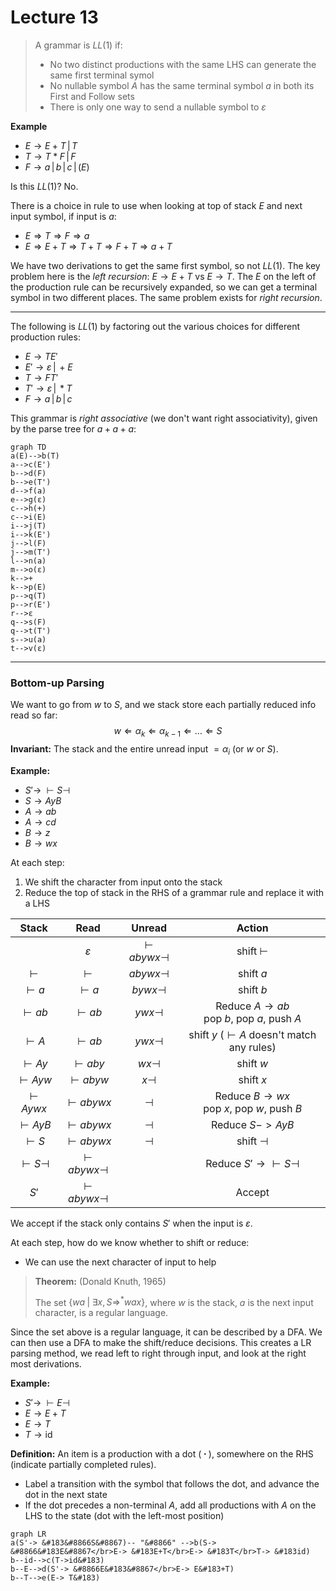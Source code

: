 # Lecture 13

> A grammar is $LL(1)$ if:
>
> * No two distinct productions with the same LHS can generate the same first terminal symol
> * No nullable symbol $A$ has the same terminal symbol $a$ in both its $\text{First}$ and $\text{Follow}$ sets
> * There is only one way to send a nullable symbol to $\varepsilon$

**Example**

* $E\rightarrow E+T\,|\,T$
* $T\rightarrow T * F \,|\, F$
* $F\rightarrow a\,|\,b\,|\,c\,|\,(E)$

Is this $LL(1)$? No.

There is a choice in rule to use when looking at top of stack $E$ and next input symbol, if input is $a$:

* $E\Rightarrow T\Rightarrow F \Rightarrow a$
* $E \Rightarrow E+T \Rightarrow T+T \Rightarrow F+T \Rightarrow a+T$

We have two derivations to get the same first symbol, so not $LL(1)$. The key problem here is the *left recursion*: $E\rightarrow E+T$ vs $E\rightarrow T$. The $E$ on the left of the production rule can be recursively expanded, so we can get a terminal symbol in two different places. The same problem exists for *right recursion*. 

---

The following is $LL(1)$ by factoring out the various choices for different production rules:

* $E \rightarrow TE'$
* $E'\rightarrow \varepsilon \,|\, +E$
* $T\rightarrow FT'$
* $T' \rightarrow \varepsilon \,|\, *T$
* $F\rightarrow a\,|\,b\,|\,c$

This grammar is *right associative* (we don't want right associativity), given by the parse tree for $a+a+a$:

```mermaid
graph TD
a(E)-->b(T)
a-->c(E')
b-->d(F)
b-->e(T')
d-->f(a)
e-->g(ε)
c-->h(+)
c-->i(E)
i-->j(T)
i-->k(E')
j-->l(F)
j-->m(T')
l-->n(a)
m-->o(ε)
k-->+
k-->p(E)
p-->q(T)
p-->r(E')
r-->ε
q-->s(F)
q-->t(T')
s-->u(a)
t-->v(ε)
```

---

### Bottom-up Parsing

We want to go from $w$ to $S$, and we stack store each partially reduced info read so far:
$$
w \Leftarrow \alpha_k \Leftarrow \alpha_{k-1}\Leftarrow\dots \Leftarrow S
$$
**Invariant:** The stack and the entire unread input $=\alpha_i$ (or $w$ or $S$).

**Example:**

* $S' \rightarrow\; \vdash S \dashv$
* $S \rightarrow AyB$
* $A\rightarrow ab$
* $A \rightarrow cd$
* $B \rightarrow z$
* $B \rightarrow wx$

At each step:

1. We shift the character from input onto the stack
2. Reduce the top of stack in the RHS of a grammar rule and replace it with a LHS

|     **Stack**     |       **Read**        |        Unread         |                        **Action**                        |
| :---------------: | :-------------------: | :-------------------: | :------------------------------------------------------: |
|                   |     $\varepsilon$     | $\vdash abywx \dashv$ |                      shift $\vdash$                      |
|     $\vdash$      |       $\vdash$        |     $abywx\dashv$     |                        shift $a$                         |
|    $\vdash a$     |      $\vdash a$       |     $bywx \dashv$     |                        shift $b$                         |
|    $\vdash ab$    |      $\vdash ab$      |      $ywx\dashv$      | Reduce $A\rightarrow ab$<br />pop $b$, pop $a$, push $A$ |
|    $\vdash A$     |      $\vdash ab$      |      $ywx\dashv$      |      shift $y$ ($\vdash A$ doesn't match any rules)      |
|    $\vdash Ay$    |     $\vdash aby$      |      $wx\dashv$       |                        shift $w$                         |
|   $\vdash Ayw$    |     $\vdash abyw$     |       $x\dashv$       |                        shift $x$                         |
|   $\vdash Aywx$   |    $\vdash abywx$     |       $\dashv$        | Reduce $B\rightarrow wx$<br />pop $x$, pop $w$, push $B$ |
|   $\vdash AyB$    |    $\vdash abywx$     |       $\dashv$        |                     Reduce $S->AyB$                      |
|    $\vdash S$     |    $\vdash abywx$     |       $\dashv$        |                      shift $\dashv$                      |
| $\vdash S \dashv$ | $\vdash abywx \dashv$ |                       |          Reduce $S'\rightarrow \vdash S \dashv$          |
|       $S'$        | $\vdash abywx \dashv$ |                       |                          Accept                          |

We accept if the stack only contains $S'$ when the input is $\varepsilon$.

At each step, how do we know whether to shift or reduce:

* We can use the next character of input to help

> **Theorem:** (Donald Knuth, 1965)
>
> The set $\{wa\; |\; \exists x,S\Rightarrow^* wax\}$, where $w$ is the stack, $a$ is the next input character, is a regular language.

Since the set above is a regular language, it can be described by a DFA. We can then use a DFA to make the shift/reduce decisions. This creates a LR parsing method, we read left to right through input, and look at the right most derivations.

**Example:**

* $S' \rightarrow \; \vdash E \dashv$
* $E \rightarrow E+T$
* $E \rightarrow T$
* $T\rightarrow \text{id}$

**Definition:** An item is a production with a dot ($\;\boldsymbol{\cdot}\;$),  somewhere on the RHS (indicate partially completed rules).

* Label a transition with the symbol that follows the dot, and advance the dot in the next state
* If the dot precedes a non-terminal $A$, add all productions with $A$ on the LHS to the state (dot with the left-most position)

```mermaid
graph LR
a(S'-> &#183&#8866S&#8867)-- "&#8866" -->b(S-> &#8866&#183E&#8867</br>E-> &#183E+T</br>E-> &#183T</br>T-> &#183id)
b--id-->c(T->id&#183)
b--E-->d(S'-> &#8866E&#183&#8867</br>E-> E&#183+T)
b--T-->e(E-> T&#183)
```

